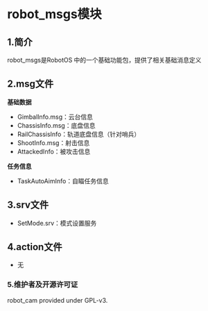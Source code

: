 # robot_msgs模块

## 1.简介

robot_msgs是RobotOS 中的一个基础功能包，提供了相关基础消息定义

## 2.msg文件

__基础数据__

* GimbalInfo.msg：云台信息
* ChassisInfo.msg：底盘信息
* RailChassisInfo：轨道底盘信息（针对哨兵）
* ShootInfo.msg：射击信息
* AttackedInfo：被攻击信息

__任务信息__

* TaskAutoAimInfo：自瞄任务信息

## 3.srv文件

* SetMode.srv：模式设置服务

## 4.action文件

- 无

### 5.维护者及开源许可证
robot_cam provided under GPL-v3.